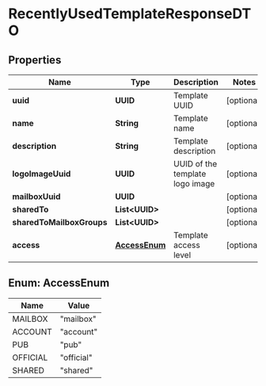 

# RecentlyUsedTemplateResponseDTO


## Properties

| Name | Type | Description | Notes |
|------------ | ------------- | ------------- | -------------|
|**uuid** | **UUID** | Template UUID |  [optional] |
|**name** | **String** | Template name |  [optional] |
|**description** | **String** | Template description |  [optional] |
|**logoImageUuid** | **UUID** | UUID of the template logo image |  [optional] |
|**mailboxUuid** | **UUID** |  |  [optional] |
|**sharedTo** | **List&lt;UUID&gt;** |  |  [optional] |
|**sharedToMailboxGroups** | **List&lt;UUID&gt;** |  |  [optional] |
|**access** | [**AccessEnum**](#AccessEnum) | Template access level |  [optional] |



## Enum: AccessEnum

| Name | Value |
|---- | -----|
| MAILBOX | &quot;mailbox&quot; |
| ACCOUNT | &quot;account&quot; |
| PUB | &quot;pub&quot; |
| OFFICIAL | &quot;official&quot; |
| SHARED | &quot;shared&quot; |



